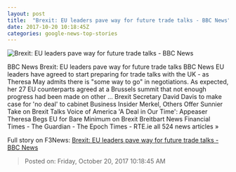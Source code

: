 ```yaml
---
layout: post
title:  "Brexit: EU leaders pave way for future trade talks - BBC News"
date: 2017-10-20 10:18:45Z
categories: google-news-top-stories
---
```


![Brexit: EU leaders pave way for future trade talks - BBC News](https://ichef-1.bbci.co.uk/news/1024/cpsprodpb/136DB/production/_98397597_mediaitem98397594.jpg)

BBC News Brexit: EU leaders pave way for future trade talks BBC News EU leaders have agreed to start preparing for trade talks with the UK - as Theresa May admits there is "some way to go" in negotiations. As expected, her 27 EU counterparts agreed at a Brussels summit that not enough progress had been made on other ... Brexit Secretary David Davis to make case for 'no deal' to cabinet Business Insider Merkel, Others Offer Sunnier Take on Brexit Talks Voice of America 'A Deal in Our Time': Appeaser Theresa Begs EU for Bare Minimum on Brexit Breitbart News Financial Times - The Guardian - The Epoch Times - RTE.ie all 524 news articles »


Full story on F3News: [Brexit: EU leaders pave way for future trade talks - BBC News](http://www.f3nws.com/n/r4YpeG)

> Posted on: Friday, October 20, 2017 10:18:45 AM
